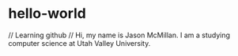 # hello-world
// Learning github //
Hi, my name is Jason McMillan. 
I am a studying computer science at Utah Valley University.
